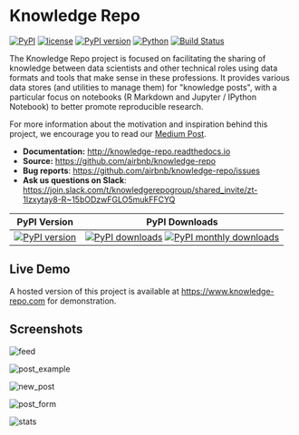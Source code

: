 # Knowledge Repo

[![PyPI](https://img.shields.io/pypi/status/knowledge-repo.svg)]()
[![license](https://img.shields.io/github/license/airbnb/knowledge-repo.svg)]()
[![PyPI version](https://badge.fury.io/py/knowledge-repo.svg)](https://badge.fury.io/py/knowledge-repo)
[![Python](https://img.shields.io/pypi/pyversions/knowledge-repo.svg?maxAge=2592000)](https://pypi.python.org/pypi/knowledge-repo)
[![Build Status](https://github.com/airbnb/knowledge-repo/actions/workflows/main.yml/badge.svg)](https://github.com/airbnb/knowledge-repo/actions)

The Knowledge Repo project is focused on facilitating the sharing of
knowledge between data scientists and other technical roles using data formats
and tools that make sense in these professions. It provides various data stores
(and utilities to manage them) for "knowledge posts", with a particular focus on
notebooks (R Markdown and Jupyter / IPython Notebook) to better promote
reproducible research.

For more information about the motivation and inspiration behind this project, we encourage you to read our [Medium Post](https://medium.com/airbnb-engineering/scaling-knowledge-at-airbnb-875d73eff091).

- **Documentation:** http://knowledge-repo.readthedocs.io
- **Source:** https://github.com/airbnb/knowledge-repo
- **Bug reports**: https://github.com/airbnb/knowledge-repo/issues
- **Ask us questions on Slack**: https://join.slack.com/t/knowledgerepogroup/shared_invite/zt-1lzxytay8-R~15bODzwFGLO5mukFFCYQ

| PyPI Version | PyPI Downloads |
| --- | --- |
| [![PyPI version](https://badge.fury.io/py/knowledge-repo.svg)](https://badge.fury.io/py/knowledge-repo) | [![PyPI downloads](https://static.pepy.tech/personalized-badge/knowledge-repo?period=total&units=international_system&left_color=black&right_color=brightgreen&left_text=total%20downloads)](https://pepy.tech/project/knowledge-repo) [![PyPI monthly downloads](https://static.pepy.tech/personalized-badge/knowledge-repo?period=month&units=international_system&left_color=black&right_color=brightgreen&left_text=downloads/month)](https://pepy.tech/project/knowledge-repo) |


## Live Demo

A hosted version of this project is available at https://www.knowledge-repo.com for demonstration.

## Screenshots

![feed](https://user-images.githubusercontent.com/8813413/83345201-451ce500-a2c5-11ea-8eb9-1fbeda22b213.png)

![post_example](https://user-images.githubusercontent.com/8813413/83345203-48b06c00-a2c5-11ea-8edb-18e7f8f157ce.png)

![new_post](https://user-images.githubusercontent.com/8813413/83345202-4817d580-a2c5-11ea-9f75-964980c4c3c3.png)

![post_form](https://user-images.githubusercontent.com/8813413/83345204-49490280-a2c5-11ea-97e3-248192b01526.png)

![stats](https://user-images.githubusercontent.com/8813413/83345205-49490280-a2c5-11ea-9af2-2a01b69ae584.png)
